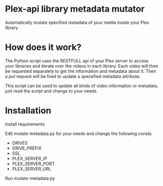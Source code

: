 # Plex-api library metadata mutator
Automatically mutate specified metadata of your media inside your Plex library

# How does it work?
The Python script uses the RESTFULL api of your Plex server to access your libraries and iterate over the videos in each library.
Each video will then be requested separately to get the information and metadata about it.
Then a put request will be fired to update a specefied metadata attribute.

This script can be used to update all kinds of video information or metadata, just read the script and change to your needs.

# Installation
Install requirements

Edit mutate-metadata.py for your needs and change the following consts

- DRIVES
- DRIVE_PREFIX
- SSL
- PLEX_SERVER_IP
- PLEX_SERVER_PORT
- PLEX_SERVER_URL

Run mutate-metadata.py
